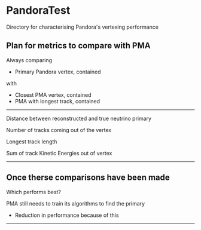 # PandoraTest
Directory for characterising Pandora's vertexing performance

## Plan for metrics to compare with PMA
Always comparing 
- Primary Pandora vertex, contained

with

- Closest PMA vertex, contained
- PMA with longest track, contained

---------------------------------------------------------------------------------

Distance between reconstructed and true neutrino primary

Number of tracks coming out of the vertex

Longest track length

Sum of track Kinetic Energies out of vertex

---------------------------------------------------------------------------------

## Once therse comparisons have been made
Which performs best?

PMA still needs to train its algorithms to find the primary
- Reduction in performance because of this 

---------------------------------------------------------------------------------

